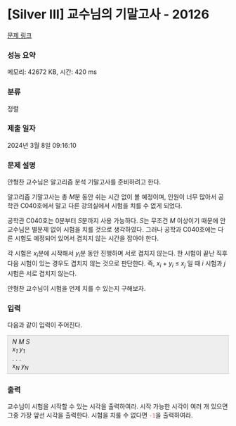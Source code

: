 # [Silver III] 교수님의 기말고사 - 20126 

[문제 링크](https://www.acmicpc.net/problem/20126) 

### 성능 요약

메모리: 42672 KB, 시간: 420 ms

### 분류

정렬

### 제출 일자

2024년 3월 8일 09:16:10

### 문제 설명

<p>안형찬 교수님은 알고리즘 분석 기말고사를 준비하려고 한다.</p>

<p>알고리즘 기말고사는 총 <em>M</em>분 동안 쉬는 시간 없이 볼 예정이며, 인원이 너무 많아서 공학관 C040호에서 말고 다른 강의실에서 시험을 치를 수 없게 되었다.</p>

<p>공학관 C040호는 0분부터 <em>S</em>분까지 사용 가능하다. <em>S</em>는 무조건 <em>M</em> 이상이기 때문에 안 교수님은 별문제 없이 시험을 치를 것으로 생각하였다. 그러나 공학과 C040호에는 다른 시험도 예정되어 있어서 겹치지 않는 시간을 잡아야 한다.</p>

<p>각 시험은 <em>x<sub>i</sub></em>분에 시작해서 <em>y<sub>i</sub></em>분 동안 진행하며 서로 겹치지 않는다. 한 시험이 끝난 직후 다음 시험이 있는 경우도 겹치지 않는 것으로 판단한다. 즉, <em>x<sub>i</sub></em> + <em>y<sub>i</sub></em> ≤ <em>x<sub>j</sub></em> 일 때 <em>i</em> 시험과 <em>j</em> 시험은 서로 겹치지 않는다.</p>

<p>안형찬 교수님이 시험을 언제 치를 수 있는지 구해보자.</p>

### 입력 

 <p>다음과 같이 입력이 주어진다.</p>

<div style="background:#eeeeee;border:1px solid #cccccc;padding:5px 10px;"><em>N</em> <em>M</em> <em>S</em><br>
<i>x<sub>1</sub></i> <em>y<sub>1</sub></em><br>
. . .<br>
<em>x<sub>N</sub></em> <em>y</em><i><sub>N</sub></i></div>

### 출력 

 <p>교수님이 시험을 시작할 수 있는 시각을 출력하여라. 시작 가능한 시각이 여러 개 있으면 그중 가장 앞선 시각을 출력한다. 시험을 치룰 수 없다면 <span style="color:#e74c3c;"><code>-1</code></span>을 출력하여라.</p>

